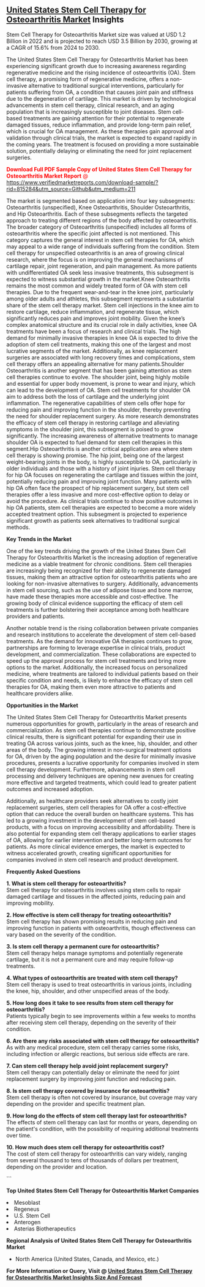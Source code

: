 <h2><a href="https://www.verifiedmarketreports.com/download-sample/?rid=815284&amp;utm_source=Github&amp;utm_medium=211" target="_blank">United States Stem Cell Therapy for Osteoarthritis Market</a> Insights</h2><p>Stem Cell Therapy for Osteoarthritis Market size was valued at USD 1.2 Billion in 2022 and is projected to reach USD 3.5 Billion by 2030, growing at a CAGR of 15.6% from 2024 to 2030.</p><p><p>The United States Stem Cell Therapy for Osteoarthritis Market has been experiencing significant growth due to increasing awareness regarding regenerative medicine and the rising incidence of osteoarthritis (OA). Stem cell therapy, a promising form of regenerative medicine, offers a non-invasive alternative to traditional surgical interventions, particularly for patients suffering from OA, a condition that causes joint pain and stiffness due to the degeneration of cartilage. This market is driven by technological advancements in stem cell therapy, clinical research, and an aging population that is increasingly susceptible to joint diseases. Stem cell-based treatments are gaining attention for their potential to regenerate damaged tissues, reduce inflammation, and provide long-term pain relief, which is crucial for OA management. As these therapies gain approval and validation through clinical trials, the market is expected to expand rapidly in the coming years. The treatment is focused on providing a more sustainable solution, potentially delaying or eliminating the need for joint replacement surgeries.<p><span class=""><span style="color: #ff0000;"><strong>Download Full PDF Sample Copy of United States Stem Cell Therapy for Osteoarthritis Market Report</strong> @ </span><a href="https://www.verifiedmarketreports.com/download-sample/?rid=815284&amp;utm_source=Github&amp;utm_medium=211" target="_blank">https://www.verifiedmarketreports.com/download-sample/?rid=815284&amp;utm_source=Github&amp;utm_medium=211</a></span></p></p><p>The market is segmented based on application into four key subsegments: Osteoarthritis (unspecified), Knee Osteoarthritis, Shoulder Osteoarthritis, and Hip Osteoarthritis. Each of these subsegments reflects the targeted approach to treating different regions of the body affected by osteoarthritis. The broader category of Osteoarthritis (unspecified) includes all forms of osteoarthritis where the specific joint affected is not mentioned. This category captures the general interest in stem cell therapies for OA, which may appeal to a wide range of individuals suffering from the condition. Stem cell therapy for unspecified osteoarthritis is an area of growing clinical research, where the focus is on improving the general mechanisms of cartilage repair, joint regeneration, and pain management. As more patients with undifferentiated OA seek less invasive treatments, this subsegment is expected to witness substantial growth in the market.Knee Osteoarthritis remains the most common and widely treated form of OA with stem cell therapies. Due to the frequent wear-and-tear in the knee joint, particularly among older adults and athletes, this subsegment represents a substantial share of the stem cell therapy market. Stem cell injections in the knee aim to restore cartilage, reduce inflammation, and regenerate tissue, which significantly reduces pain and improves joint mobility. Given the knee’s complex anatomical structure and its crucial role in daily activities, knee OA treatments have been a focus of research and clinical trials. The high demand for minimally invasive therapies in knee OA is expected to drive the adoption of stem cell treatments, making this one of the largest and most lucrative segments of the market. Additionally, as knee replacement surgeries are associated with long recovery times and complications, stem cell therapy offers an appealing alternative for many patients.Shoulder Osteoarthritis is another segment that has been gaining attention as stem cell therapies continue to evolve. The shoulder joint, being highly mobile and essential for upper body movement, is prone to wear and injury, which can lead to the development of OA. Stem cell treatments for shoulder OA aim to address both the loss of cartilage and the underlying joint inflammation. The regenerative capabilities of stem cells offer hope for reducing pain and improving function in the shoulder, thereby preventing the need for shoulder replacement surgery. As more research demonstrates the efficacy of stem cell therapy in restoring cartilage and alleviating symptoms in the shoulder joint, this subsegment is poised to grow significantly. The increasing awareness of alternative treatments to manage shoulder OA is expected to fuel demand for stem cell therapies in this segment.Hip Osteoarthritis is another critical application area where stem cell therapy is showing promise. The hip joint, being one of the largest weight-bearing joints in the body, is highly susceptible to OA, particularly in older individuals and those with a history of joint injuries. Stem cell therapy for hip OA focuses on regenerating the cartilage and tissues within the joint, potentially reducing pain and improving joint function. Many patients with hip OA often face the prospect of hip replacement surgery, but stem cell therapies offer a less invasive and more cost-effective option to delay or avoid the procedure. As clinical trials continue to show positive outcomes in hip OA patients, stem cell therapies are expected to become a more widely accepted treatment option. This subsegment is projected to experience significant growth as patients seek alternatives to traditional surgical methods.<p><strong>Key Trends in the Market</strong></p><p>One of the key trends driving the growth of the United States Stem Cell Therapy for Osteoarthritis Market is the increasing adoption of regenerative medicine as a viable treatment for chronic conditions. Stem cell therapies are increasingly being recognized for their ability to regenerate damaged tissues, making them an attractive option for osteoarthritis patients who are looking for non-invasive alternatives to surgery. Additionally, advancements in stem cell sourcing, such as the use of adipose tissue and bone marrow, have made these therapies more accessible and cost-effective. The growing body of clinical evidence supporting the efficacy of stem cell treatments is further bolstering their acceptance among both healthcare providers and patients.</p><p>Another notable trend is the rising collaboration between private companies and research institutions to accelerate the development of stem cell-based treatments. As the demand for innovative OA therapies continues to grow, partnerships are forming to leverage expertise in clinical trials, product development, and commercialization. These collaborations are expected to speed up the approval process for stem cell treatments and bring more options to the market. Additionally, the increased focus on personalized medicine, where treatments are tailored to individual patients based on their specific condition and needs, is likely to enhance the efficacy of stem cell therapies for OA, making them even more attractive to patients and healthcare providers alike.</p><p><strong>Opportunities in the Market</strong></p><p>The United States Stem Cell Therapy for Osteoarthritis Market presents numerous opportunities for growth, particularly in the areas of research and commercialization. As stem cell therapies continue to demonstrate positive clinical results, there is significant potential for expanding their use in treating OA across various joints, such as the knee, hip, shoulder, and other areas of the body. The growing interest in non-surgical treatment options for OA, driven by the aging population and the desire for minimally invasive procedures, presents a lucrative opportunity for companies involved in stem cell therapy development. Furthermore, advancements in stem cell processing and delivery techniques are opening new avenues for creating more effective and targeted treatments, which could lead to greater patient outcomes and increased adoption.<p>Additionally, as healthcare providers seek alternatives to costly joint replacement surgeries, stem cell therapies for OA offer a cost-effective option that can reduce the overall burden on healthcare systems. This has led to a growing investment in the development of stem cell-based products, with a focus on improving accessibility and affordability. There is also potential for expanding stem cell therapy applications to earlier stages of OA, allowing for earlier intervention and better long-term outcomes for patients. As more clinical evidence emerges, the market is expected to witness accelerated growth, creating significant opportunities for companies involved in stem cell research and product development.</p><p><strong>Frequently Asked Questions</strong></p><p><strong>1. What is stem cell therapy for osteoarthritis?</strong><br>Stem cell therapy for osteoarthritis involves using stem cells to repair damaged cartilage and tissues in the affected joints, reducing pain and improving mobility.</p><p><strong>2. How effective is stem cell therapy for treating osteoarthritis?</strong><br>Stem cell therapy has shown promising results in reducing pain and improving function in patients with osteoarthritis, though effectiveness can vary based on the severity of the condition.</p><p><strong>3. Is stem cell therapy a permanent cure for osteoarthritis?</strong><br>Stem cell therapy helps manage symptoms and potentially regenerate cartilage, but it is not a permanent cure and may require follow-up treatments.</p><p><strong>4. What types of osteoarthritis are treated with stem cell therapy?</strong><br>Stem cell therapy is used to treat osteoarthritis in various joints, including the knee, hip, shoulder, and other unspecified areas of the body.</p><p><strong>5. How long does it take to see results from stem cell therapy for osteoarthritis?</strong><br>Patients typically begin to see improvements within a few weeks to months after receiving stem cell therapy, depending on the severity of their condition.</p><p><strong>6. Are there any risks associated with stem cell therapy for osteoarthritis?</strong><br>As with any medical procedure, stem cell therapy carries some risks, including infection or allergic reactions, but serious side effects are rare.</p><p><strong>7. Can stem cell therapy help avoid joint replacement surgery?</strong><br>Stem cell therapy can potentially delay or eliminate the need for joint replacement surgery by improving joint function and reducing pain.</p><p><strong>8. Is stem cell therapy covered by insurance for osteoarthritis?</strong><br>Stem cell therapy is often not covered by insurance, but coverage may vary depending on the provider and specific treatment plan.</p><p><strong>9. How long do the effects of stem cell therapy last for osteoarthritis?</strong><br>The effects of stem cell therapy can last for months or years, depending on the patient's condition, with the possibility of requiring additional treatments over time.</p><p><strong>10. How much does stem cell therapy for osteoarthritis cost?</strong><br>The cost of stem cell therapy for osteoarthritis can vary widely, ranging from several thousand to tens of thousands of dollars per treatment, depending on the provider and location.</p>```</p><p><strong>Top United States Stem Cell Therapy for Osteoarthritis Market Companies</strong></p><div data-test-id=""><p><li>Mesoblast</li><li> Regeneus</li><li> U.S. Stem Cell</li><li> Anterogen</li><li> Asterias Biotherapeutics</li></p><div><strong>Regional Analysis of&nbsp;United States Stem Cell Therapy for Osteoarthritis Market</strong></div><ul><li dir="ltr"><p dir="ltr">North America&nbsp;(United States, Canada, and Mexico, etc.)</p></li></ul><p><strong>For More Information or Query, Visit @&nbsp;</strong><strong><a href="https://www.verifiedmarketreports.com/product/stem-cell-therapy-for-osteoarthritis-market/?utm_source=Github&amp;utm_medium=211" target="_blank">United States Stem Cell Therapy for Osteoarthritis Market Insights Size And Forecast</a></strong></p></div>
